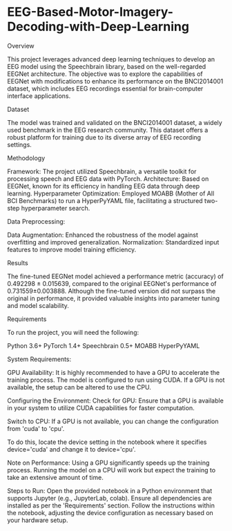# EEG-Based-Motor-Imagery-Decoding-with-Deep-Learning

Overview

This project leverages advanced deep learning techniques to develop an EEG model using the Speechbrain library, based on the well-regarded EEGNet architecture. The objective was to explore the capabilities of EEGNet with modifications to enhance its performance on the BNCI2014001 dataset, which includes EEG recordings essential for brain-computer interface applications.



Dataset

The model was trained and validated on the BNCI2014001 dataset, a widely used benchmark in the EEG research community. This dataset offers a robust platform for training due to its diverse array of EEG recording settings.



Methodology

Framework: The project utilized Speechbrain, a versatile toolkit for processing speech and EEG data with PyTorch.
Architecture: Based on EEGNet, known for its efficiency in handling EEG data through deep learning.
Hyperparameter Optimization: Employed MOABB (Mother of All BCI Benchmarks) to run a HyperPyYAML file, facilitating a structured two-step hyperparameter search.



Data Preprocessing:

Data Augmentation: Enhanced the robustness of the model against overfitting and improved generalization.
Normalization: Standardized input features to improve model training efficiency.



Results


The fine-tuned EEGNet model achieved a performance metric (accuracy) of 0.492298 ± 0.015639, compared to the original EEGNet's performance of 0.731559±0.003888. Although the fine-tuned version did not surpass the original in performance, it provided valuable insights into parameter tuning and model scalability.



Requirements

To run the project, you will need the following:


Python 3.6+
PyTorch 1.4+
Speechbrain 0.5+
MOABB
HyperPyYAML




System Requirements:



GPU Availability: 
It is highly recommended to have a GPU to accelerate the training process. The model is configured to run using CUDA. If a GPU is not available, the setup can be altered to use the CPU.



Configuring the Environment:
Check for GPU: Ensure that a GPU is available in your system to utilize CUDA capabilities for faster computation.



Switch to CPU:
If a GPU is not available, you can change the configuration from 'cuda' to 'cpu'.



To do this, locate the device setting in the notebook where it specifies device='cuda' and change it to device='cpu'.

Note on Performance:
Using a GPU significantly speeds up the training process. Running the model on a CPU will work but expect the training to take an extensive amount of time.


Steps to Run:
Open the provided notebook in a Python environment that supports Jupyter (e.g., JupyterLab, colab).
Ensure all dependencies are installed as per the 'Requirements' section.
Follow the instructions within the notebook, adjusting the device configuration as necessary based on your hardware setup.
